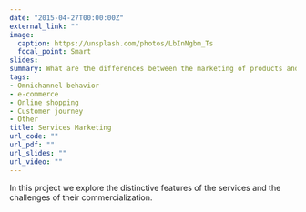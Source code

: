 ```yaml
---
date: "2015-04-27T00:00:00Z"
external_link: ""
image:
  caption: https://unsplash.com/photos/LbInNgbm_Ts
  focal_point: Smart
slides: 
summary: What are the differences between the marketing of products and services?
tags:
- Omnichannel behavior
- e-commerce
- Online shopping
- Customer journey
- Other
title: Services Marketing
url_code: ""
url_pdf: ""
url_slides: ""
url_video: ""
---
```


In this project we explore the distinctive features of the services and the challenges of their commercialization.
